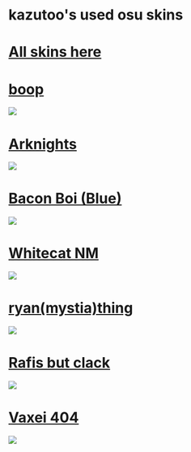 # kazutoo's used osu skins
# [All skins here](https://mega.nz/folder/rdom2bZZ#6fBgjw7efVp6ODl0glAXFQ)


# [boop](https://mega.nz/file/DIYVSCCC#li3lTRhdhhLkF1yOH9bVG85htaDlVEACZtXSgheVHFc)
![](https://i.ibb.co/xq1L7xV/screenshot623.jpg)

# [Arknights](https://mega.nz/file/uRhwACqB#KJ2hYnvcC0yPRx0_iIJPA7vVWDOuTV3H1OghHLM3Ho0)
![](https://i.ibb.co/cLVkL4w/screenshot617.jpg)


# [Bacon Boi (Blue)](https://mega.nz/file/XA52kR5D#GBKNqtxOELjRPETiw7tWPIc-QQuCnyNCHrY_mfDufBA)
![](https://i.ibb.co/DtdbkLY/screenshot604.jpg)

# [Whitecat NM](https://mega.nz/file/XBwGEbJB#2LRSDbnwsmVFhrAymDpDBtGsPqYCc17cz_j94BVhqAc)
![](https://i.ibb.co/hfg1C34/screenshot602.jpg)

# [ryan(mystia)thing](https://mega.nz/file/vcxAiBYC#TKbjHWUB9JZ1AHbuHtCHXomGoIRV5Yg6D9k9S8BeMjg)
![](https://camo.githubusercontent.com/1f506d10d3d9edea4277c6155effa34869f504fce196646984a5c2072410e544/68747470733a2f2f6f73752e7070792e73682f73732f31353837313533342f33626637)


# [Rafis but clack](https://mega.nz/file/rYxwRLAQ#0hNc9ZUZl8ZStfEgAnggONWeLad5q6mgQbcLFUpasPI)
![](https://camo.githubusercontent.com/7e2b07886ffb1f7fe26444d024dffd8368e7587cff78e2274fb95326583a3af0/68747470733a2f2f6f73752e7070792e73682f73732f31343536393936392f64303161)


# [Vaxei 404](https://mega.nz/file/Tdo0iZzD#XfzE3A8DE15UO91_5nbqBE3QZU6lby2NfdcPikm8MLI)
![](https://camo.githubusercontent.com/afb6308c11b0c1c1f2a8150d3bc763f6e860af0c107793cbd4bde6afe2e67ef8/68747470733a2f2f6f73752e7070792e73682f73732f31333438383938392f61373661)

